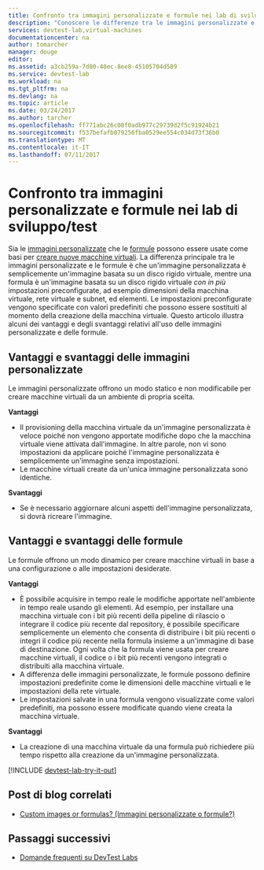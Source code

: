 ```yaml
---
title: Confronto tra immagini personalizzate e formule nei lab di sviluppo/test | Documentazione Microsoft
description: "Conoscere le differenze tra le immagini personalizzate e le formule come basi per le macchine virtuali consente di decidere quale soluzione è più adatta per il proprio ambiente."
services: devtest-lab,virtual-machines
documentationcenter: na
author: tomarcher
manager: douge
editor: 
ms.assetid: a3cb259a-7d80-40ec-8ee8-45105704d589
ms.service: devtest-lab
ms.workload: na
ms.tgt_pltfrm: na
ms.devlang: na
ms.topic: article
ms.date: 03/24/2017
ms.author: tarcher
ms.openlocfilehash: ff771abc26c08f0adb977c29739d2f5c91924b21
ms.sourcegitcommit: f537befafb079256fba0529ee554c034d73f36b0
ms.translationtype: MT
ms.contentlocale: it-IT
ms.lasthandoff: 07/11/2017
---
```

# <a name="comparing-custom-images-and-formulas-in-devtest-labs"></a>Confronto tra immagini personalizzate e formule nei lab di sviluppo/test
Sia le [immagini personalizzate](devtest-lab-create-template.md) che le [formule](devtest-lab-manage-formulas.md) possono essere usate come basi per [creare nuove macchine virtuali](devtest-lab-add-vm-with-artifacts.md). La differenza principale tra le immagini personalizzate e le formule è che un'immagine personalizzata è semplicemente un'immagine basata su un disco rigido virtuale, mentre una formula è un'immagine basata su un disco rigido virtuale *con in più* impostazioni preconfigurate, ad esempio dimensioni della macchina virtuale, rete virtuale e subnet, ed elementi. Le impostazioni preconfigurate vengono specificate con valori predefiniti che possono essere sostituiti al momento della creazione della macchina virtuale. Questo articolo illustra alcuni dei vantaggi e degli svantaggi relativi all'uso delle immagini personalizzate e delle formule.

## <a name="custom-image-pros-and-cons"></a>Vantaggi e svantaggi delle immagini personalizzate
Le immagini personalizzate offrono un modo statico e non modificabile per creare macchine virtuali da un ambiente di propria scelta. 

**Vantaggi**

* Il provisioning della macchina virtuale da un'immagine personalizzata è veloce poiché non vengono apportate modifiche dopo che la macchina virtuale viene attivata dall'immagine. In altre parole, non vi sono impostazioni da applicare poiché l'immagine personalizzata è semplicemente un'immagine senza impostazioni. 
* Le macchine virtuali create da un'unica immagine personalizzata sono identiche.

**Svantaggi**

* Se è necessario aggiornare alcuni aspetti dell'immagine personalizzata, si dovrà ricreare l'immagine.  

## <a name="formula-pros-and-cons"></a>Vantaggi e svantaggi delle formule
Le formule offrono un modo dinamico per creare macchine virtuali in base a una configurazione o alle impostazioni desiderate.

**Vantaggi**

* È possibile acquisire in tempo reale le modifiche apportate nell'ambiente in tempo reale usando gli elementi. Ad esempio, per installare una macchina virtuale con i bit più recenti della pipeline di rilascio o integrare il codice più recente dal repository, è possibile specificare semplicemente un elemento che consenta di distribuire i bit più recenti o integri il codice più recente nella formula insieme a un'immagine di base di destinazione. Ogni volta che la formula viene usata per creare macchine virtuali, il codice o i bit più recenti vengono integrati o distribuiti alla macchina virtuale. 
* A differenza delle immagini personalizzate, le formule possono definire impostazioni predefinite come le dimensioni delle macchine virtuali e le impostazioni della rete virtuale. 
* Le impostazioni salvate in una formula vengono visualizzate come valori predefiniti, ma possono essere modificate quando viene creata la macchina virtuale. 

**Svantaggi**

* La creazione di una macchina virtuale da una formula può richiedere più tempo rispetto alla creazione da un'immagine personalizzata.

[!INCLUDE [devtest-lab-try-it-out](../../includes/devtest-lab-try-it-out.md)]

## <a name="related-blog-posts"></a>Post di blog correlati
* [Custom images or formulas? (Immagini personalizzate o formule?)](https://blogs.msdn.microsoft.com/devtestlab/2016/04/06/custom-images-or-formulas/)

## <a name="next-steps"></a>Passaggi successivi
- [Domande frequenti su DevTest Labs](devtest-lab-faq.md)